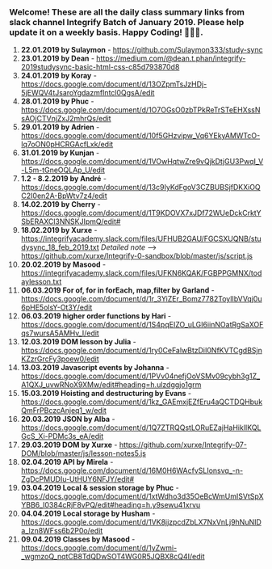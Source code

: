 ### Welcome! These are all the daily class summary links from slack channel Integrify Batch of January 2019. Please help update it on a weekly basis. Happy Coding! 🙊😀😍.

1. **22.01.2019 by Sulaymon** - https://github.com/Sulaymon333/study-sync
2. **23.01.2019 by Dean** - https://medium.com/@dean.t.phan/integrify-2019studysync-basic-html-css-c85d793870d8
3. **24.01.2019 by Koray** - https://docs.google.com/document/d/13OZpmTsJzHDj-5jEWQV4tJsaroYgdazmfIntcl0QgsA/edit
4. **28.01.2019 by Phuc** - https://docs.google.com/document/d/1O7OGsO0zbTPkReTrSTeEHXssNsAOjCTVnjZxJ2mhrQs/edit
5. **29.01.2019 by Adrien** - https://docs.google.com/document/d/10f5GHzvipw_Vq6YEkyAMWTcO-lq7oON0pHCRGAcfLxk/edit
6. **31.01.2019 by Kunjan** - https://docs.google.com/document/d/1VOwHqtwZre9vQjkDtjGU3PwqI_V-L5m-tGneOQLAp_U/edit
7. **1.2 - 8.2.2019 by André** - https://docs.google.com/document/d/13c9IyKdFgoV3CZBUBSjfDKXiOQC2I0en2A-BpWtv7z4/edit
8. **14.02.2019 by Cherry** - https://docs.google.com/document/d/1T9KDOVX7xJDf72WUeDckCrktYSbERAXCl3NNSKJIpmQ/edit#
9. **18.02.2019 by Xurxe** - https://integrifyacademy.slack.com/files/UFHUB2GAU/FGCSXUQNB/studysync_18_feb_2019.txt _Detailed note_ --> https://github.com/xurxe/Integrify-0-sandbox/blob/master/js/script.js
10. **20.02.2019 by Masood** - https://integrifyacademy.slack.com/files/UFKN6KQAK/FGBPPGMNX/todaylesson.txt 
11. **06.03.2019 For of, for in forEach, map,filter by Garland** - https://docs.google.com/document/d/1r_3YiZEr_Bomz7782ToylIbVVqj0u6pHE5olsY-Ot3Y/edit
12. **06.03.2019 higher order functions by Hari** - https://docs.google.com/document/d/1S4pqEIZO_uLGI6iinNOatRgSaXOFqs7wursA5AMHv_I/edit
13. **12.03.2019 DOM lesson by Julia** - https://docs.google.com/document/d/1ry0CeFalwBtzDiI0NfKVTCgdBSjnKZzrGrcFy3poew0/edit
14. **13.03.2019 Javascript events by Johanna** - https://docs.google.com/document/d/1PVv04nefjOoVSMv09cybh3g1Z_A1QXJ_uvwRNoX9XMw/edit#heading=h.ulzdggjo1grm
15. **15.03.2019 Hoisting and destructuring by Evans** - https://docs.google.com/document/d/1kz_GAEmxjEZfEru4aQCTDQHbukQmFrPBczcAnjeq1_w/edit
16. **20.03.2019 JSON by Alba** - https://docs.google.com/document/d/1Q7ZTRQQstLORuEZajHaHiklIKQLGcS_Xi-PDMc3s_eA/edit
17. **29.03.2019 DOM by Xurxe** - https://github.com/xurxe/Integrify-07-DOM/blob/master/js/lesson-notes5.js
18. **02.04.2019 API by Mirela** - https://docs.google.com/document/d/16M0H6WAcfvSLIonsvq_-n-ZgDcPMUDIu-UtHUY6NFJY/edit#
19. **03.04.2019 Local & session storage by Phuc** - https://docs.google.com/document/d/1xtWdho3d35OeBcWmUmISVtSpXYBB6_I0384cRjF8vPQ/edit#heading=h.y9sewu41xrvu
20. **04.04.2019 Local storage by Husham** - https://docs.google.com/document/d/1VK8jjzpcdZbLX7NxVnLj9hNuNIDa_lzn8WFss6b2P0o/edit
21. **09.04.2019 Classes by Masood** - https://docs.google.com/document/d/1yZwmi-_wgmzoQ_nqtCB8TdQDwSOT4WG0R5JQBX8cQ4I/edit
    
